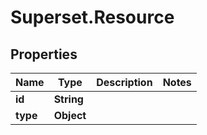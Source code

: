 # Superset.Resource

## Properties
Name | Type | Description | Notes
------------ | ------------- | ------------- | -------------
**id** | **String** |  | 
**type** | **Object** |  | 
